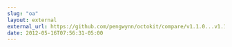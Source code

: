 ```yaml
---
slug: "oa"
layout: external
external_url: https://github.com/pengwynn/octokit/compare/v1.1.0...v1.1.1
date: 2012-05-16T07:56:31-05:00
---
```

